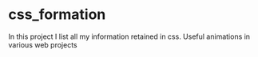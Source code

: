# css_formation
In this project I list all my information retained in css. Useful animations in various web projects
